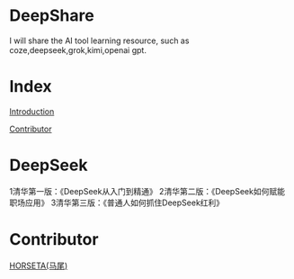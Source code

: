 # DeepShare
I will share the AI tool learning resource, such as coze,deepseek,grok,kimi,openai gpt.

# Index
[Introduction](#section_DeepSeek)

[Contributor](#section_Contributor)

<a name="section_DeepSeek"></a>
# DeepSeek
1清华第一版：《DeepSeek从入门到精通》
2清华第二版：《DeepSeek如何赋能职场应用》
3清华第三版：《普通人如何抓住DeepSeek红利》

<a name="section_Contributor"></a>
# Contributor
[HORSETA(马尾)](https://github.com/xiankaichen)

